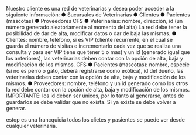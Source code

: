 Nuestro cliente es una red de veterinarias y desea poder acceder a la siguiente información:
● Sucursales de Veterinarias
● Clientes
● Pacientes (mascotas)
● Proveedores CFS
● Veterinarias: nombre, dirección, id (un número generado aleatoriamente al momento del alta) La red debe tener la posibilidad de dar de alta, modificar datos o dar de baja las mismas.
● Clientes: nombre, teléfono, si es VIP (cliente recurrente, en el cual se guarda el número de visitas e incrementarlo cada vez que se realiza una consulta y para ser VIP tiene que tener 5 o mas) y un id (generado igual que los anteriores), las veterinarias deben contar con la opción de alta, baja y modificación de los mismos. CFS
● Pacientes (mascotas): nombre, especie (si no es perro o gato, deberá registrarse como exótica), id del dueño, las veterinarias deben contar con la opción de alta, baja y modificación de los mismos.
● Proveedores: nombre, teléfono y un id generado como los otros la red debe contar con la opción de alta, baja y modificación de los mismos.
IMPORTANTE: los id deben ser únicos, por lo tanto al generarse, antes de guardarlos se debe validar que no exista. Si ya existe se debe volver a generar.

estop es una francquicia todos los clietes y pasientes se puede ver desde cualquier veterinaria.
